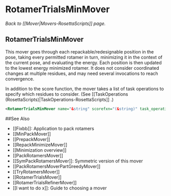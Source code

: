 # RotamerTrialsMinMover
*Back to [[Mover|Movers-RosettaScripts]] page.*
## RotamerTrialsMinMover

This mover goes through each repackable/redesignable position in the pose, taking every permitted rotamer in turn, minimizing it in the context of the current pose, and evaluating the energy. Each position is then updated to the lowest energy minimized rotamer. It does not consider coordinated changes at multiple residues, and may need several invocations to reach convergence.

In addition to the score function, the mover takes a list of task operations to specify which residues to consider. (See [[TaskOperations (RosettaScripts)|TaskOperations-RosettaScripts]] .)

```xml
<RotamerTrialsMinMover name="&string" scorefxn="(&string)" task_operations="(&string,&string,&string)" nonideal="(&bool)"/>
```
##See Also

* [[Fixbb]]: Application to pack rotamers
* [[MinPackMover]]
* [[PrepackMover]]
* [[RepackMinimizeMover]]
* [[Minimization overview]]
* [[PackRotamersMover]]
* [[SymPackRotamersMover]]: Symmetric version of this mover
* [[PackRotamersMoverPartGreedyMover]]
* [[TryRotamersMover]]
* [[RotamerTrialsMover]]
* [[RotamerTrialsRefinerMover]]
* [[I want to do x]]: Guide to choosing a mover
